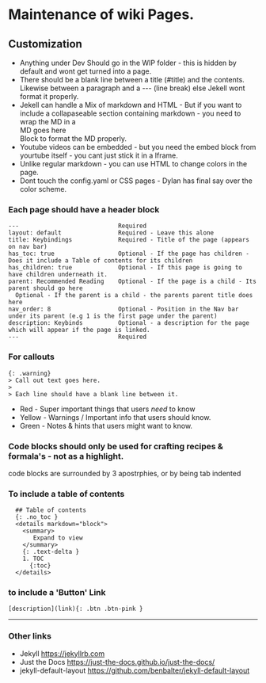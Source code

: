 # Maintenance of wiki Pages.


## Customization

* Anything under Dev Should go in the WIP folder - this is hidden by default and wont get turned into a page.
* There should be a blank line between a title (#title) and the contents. Likewise between a paragraph and a --- (line break) else Jekell wont format it properly.
* Jekell can handle a Mix of markdown and HTML - But if you want to include a collapaseable section containing markdown - you need to wrap the MD in a <div class="Info" markdown="1"> MD goes here </div> Block to format the MD properly.
* Youtube videos can be embedded  - but you need the embed block from yourtube itself - you cant just stick it in a Iframe.
* Unlike regular markdown - you can use HTML to change colors in the page.
* Dont touch the config.yaml or CSS pages - Dylan has final say over the color scheme.

### Each page should have a header block
```
---                            Required
layout: default                Required - Leave this alone
title: Keybindings             Required - Title of the page (appears on nav bar)
has_toc: true                  Optional - If the page has children - Does it include a Table of contents for its children
has_children: true             Optional - If this page is going to have children underneath it.
parent: Recommended Reading    Optional - If the page is a child - Its parent should go here
  Optional - If the parent is a child - the parents parent title does here
nav_order: 8                   Optional - Position in the Nav bar under its parent (e.g 1 is the first page under the parent) 
description: Keybinds          Optional - a description for the page which will appear if the page is linked.
---                            Required
```

### For callouts
```
{: .warning}
> Call out text goes here.
>
> Each line should have a blank line between it.

```
* Red - Super important things that users *need* to know
* Yellow - Warnings / Important info that users should know.
* Green - Notes & hints that users might want to know.

### Code blocks should only be used for crafting recipes & formala's - not as a highlight.

code blocks are surrounded by 3 apostrphies, or by being tab indented

### To include a table of contents
```
  ## Table of contents
  {: .no_toc }
  <details markdown="block">
    <summary>
       Expand to view
    </summary>
    {: .text-delta }
    1. TOC
      {:toc}
  </details>
```

### to include a 'Button' Link
```
[description](link){: .btn .btn-pink }
```


----

[^1]: [It can take up to 10 minutes for changes to your site to publish after you push the changes to GitHub](https://docs.github.com/en/pages/setting-up-a-github-pages-site-with-jekyll/creating-a-github-pages-site-with-jekyll#creating-your-site).


### Other links

* Jekyll https://jekyllrb.com
* Just the Docs https://just-the-docs.github.io/just-the-docs/
* jekyll-default-layout https://github.com/benbalter/jekyll-default-layout

